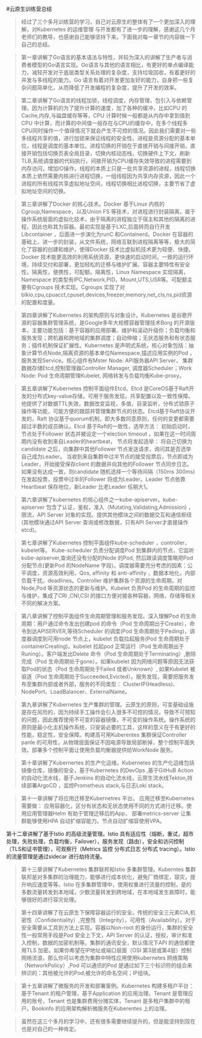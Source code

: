 #云原生训练营总结
  
>经过了三个多月训练营的学习，自己对云原生的整体有了一个更加深入的理解，对Kubernetes 的运维管理 与开发都有了进一步的理解，感谢这几个月老师们的教导，也感谢自己能够坚持下来。下面我对每一章节的内容做一下自己的总结。  

>第一章讲解了Go语言的基本语法与特性，并较为深入的讲解了生产者与消费者模型的Go语言实现。Go语言与其他的语言相比，有更好的单点编译能力，减轻开发对于底层类型关系处理的复杂度，支持垃圾回收，有着更好的并发与多线程的能力。Go 语言有着对开发更加友好的能力，自身把一些复杂问题简单化，从而降低了开发编程的复杂度，提升了开发的效率。

>第二章讲解了Go语言的线程加锁，线程调度，内存管理，包引入与依赖管理。因为计算机的为了提升计算的速度，加了各种的缓冲，比如CPU 的Cache,内存,与磁盘缓存等等，CPU 计算时候一般都是从内存中拿到值到CPU 中计算，而计算的中间值一般存在与CPU的缓存中，在多个线程多CPU同时操作一个值得情况下就会产生不可控的情况。因此我们需要对一些多线程共享的值，进行加锁来保证线程的安全性。进程是资源分配的基本单位，线程是调度的基本单位。进程切换的开销在于直接开销与间接开销，直接开销包括切换页表全局目录，切换内核动态栈，切换硬件上下文，刷新TLB,系统调度器的代码执行，间接开销为CPU缓存失效导致的进程需要到内存访问，增加IO操作。线程的本质上只是一批共享资源的进程，线程切换本质上依然需要内核进行进程切换，一组线程因为共享内存资源，因此一个进程的所有线程共享虚拟地址空间，线程切换相比进程切换，主要节省了虚拟地址空间的切换。

>第三章讲解了Docker 的核心技术。Docker 基于Linux 内核的Cgroup,Namespace，以及Union FS 等技术，对进程进行封装隔离，属于操作系统层面的虚拟化技术，由于隔离的进程独立于宿主和其他的隔离的进程，因此也称其为容器。最初实现是基于LXC,后面转而自行开发Libcontainer ，后面进一步演化为runC 和Containerd。Docker 在容器的基础上，进一步的封装，从文件系统，网络互联到进程隔离等等，极大的简化了容器的创建和维护，使得Docker 技术比虚拟机技术更为轻便、快捷。Docker 技术能更高效的利用系统资源，更快速的启动时间，一致的运行环境，持续交付和部署，更加轻松的迁移与维护扩展。容器主要特性有安全性，隔离性，便携性，可配额。隔离性，Linux Namespace 实现隔离，Namespace 的类型有IPC,Network,PID，Mount,UTS,USR等。可配额主要有Cgroups 技术实现。Cgroups 实现了对blkio,cpu,cpuacct,cpuset,devices,freezer,memory,net_cls,ns,pid资源的配置和度量。

>第四章讲解了Kubernetes 的架构原则与对象设计。Kubernetes 是谷歌开源的容器集群管理系统，是Google多年大规模容器管理技术Borg 的开源版本，主要功能包括：基于容器的应用部署、维护和滚动升级你；负载均衡和服务发现；跨机器和跨地域的集群调度；自动伸缩；无状态服务和有状态服务；插件机制保证扩展性。Kubernetes 是声明式系统，核心对象包括：抽象计算节点Node,隔离资源的基本单位Namespace,描述应用实例的Pod ，服务发现Service。核心组件有Mster Node: API服务器API Server， 集群数据存储Etcd,控制管理器Controller Manager, 调度器Scheduler；Work Node: Pod 生命周期管理Kubelet, 网络转发与负载均衡Kube-proxy。

>第五章讲解了Kubernetes 控制平面组件Etcd。Etcd 是CoreOS基于Raft开发的分布式key-value存储，可用于服务发现，共享配置以及一致性保障。他提供了对数据TTL失效，数据改变监视，多值，目录监听，分布式锁原子操作等功能，可能方便的跟踪并管理集群节点的状态。Etcd基于Raft协议开发的，Raft 协议基于quorum机制，即大多数同意原则，任何的变更都需要超过半数的成员确认。Etcd 基于Raft的一致性，选举方法： 初始启动时，节点处于Follower 状态并被设定一个election timeout ，如果在这一时间周期内没有收到来自Leader的heartbeat， 节点将发起选举： 将自己切换为candidate 之后，向集群中其他Follower 节点发送请求，询问其是否选举自己成为Leader。 当收到来自集群中过半节点的接受投票后，节点即成为Leader，开始接受保存client 的数据并向其他的Follower 节点同步日志。如果没有达成一致，则candidate 随机选择一个等待间隔（150ms  300ms) 在发起投票，投票中过半的Follower 将成为Leader。Leader 节点依靠Heartbeat 保存地位，新Leader 比老Leader 任期大1。

>第六章讲解了kubernetes 的核心组件之一kube-apiserver。kube-apiserver 包含了认证，鉴权，准入（Mutating,Validating,Admission) ，限流，API Server 对象的实现。提供其他模块之间的数据交互和通信枢纽(其他模块通过API Server 查询或修改数据，只有API Server才直接操作etcd)。

>第七章讲解了Kubernetes 控制平面组件kube-scheduler ，controller， kubelet等。 Kube-scheduler 负责分配调度Pod 到集群内的节点，它监听kube-apiserver,查询还没有分配的Node 的Pod, 然后跟读调度策略把Pod 分配节点(更新Pod 的NodeName 字段)。调度器需要充分考虑的因素：公平调度，资源高效利用，Qos, affinity 和 anti-affinity ，数据本地化，内部负载干扰。deadlines。Controller 维护集群各个资源的生命周期，对Node,Pod 等资源状态的更新与维护。Kubelet 负责Pod 的生命周期的监控与维护，集成了CRI ,CNI,CSI 的接口方便对接各种容器，网络，存储等相关不同的解决方案。

>第八章讲解了控制平面组件生命周期管理和服务发现。深入理解Pod 的生命周期：用户通过命令发出创建pod 的命令（Pod 生命周期出于Create），命令到达APISERVER,等待Scheduler 的调度(Pod 生命周期处于Peding)，调度器调度到可用node 节点上，kubelet 负载拉起服务(Pod 生命周期处于containerCreating)。kubelet 拉起pod 正常运行（Pod 生命周期出于Runing）。客户端发出Delete 命令（Pod 生命周期处于Terminating）,删除完成（Pod 生命周期处于gone）。如果kubelet 因为网络问题等原因无法获取Pod的状态（Pod 生命周期处于Failed 或者Unknown）, 如果Kubelet 被驱逐（Pod 生命周期处于Succeeded,Evicted）。服务发现，需要把服务发布至集群内部或者外部，服务的不同类型： ClusterIP(Headless)、NodePort、LoadBalancer、ExternalName。

>第九章讲解了Kubernetes 生产集群的管理。云原生的原则，可变基础设施是存在风险的，因为持续手工操作会引入很多不可控的情况，导致不可预知的问题，因此推荐使用不可变的容器镜像，不可变的操作系统。操作系统的原则是最小化主机操作系统，只安装必要的工具，这样的意义在于有更好的性能，稳定性，安全保障。构建高可用Kuberentes 集群保证Controller panle 的可用性，从物理层面保证不因电源导致局部断掉，整个控制平面失效。部署多个控制平面让使用负载均衡器提供给WorkNode 服务。

>第十章讲解了Kubernertes 的生产化运维。Kubernetes 的生产化运维包括镜像仓库，镜像的安全，基于Kubernetes 的DevOps ,基于GitHuB Action 的自动化流水线，基于Jenkins 的自动化流水线，云原生流水线Tekton,持续部署ArgoCD ，监控Prometheus stack,与日志Loki stack。

>第十一章讲解了将应用迁移至Kubernetres 平台。 应用迁移至Kubernetes 需要做： 应用容器化，区分有状态和无状态使用不同的方式进行迁移。使用应用管理器Helm 有助于管理迁移后的App， 部署metrics-server 让集群能够使用HPA 自动扩缩容能力。节点自动扩缩容使用VPA。

第十二章讲解了基于Istio 的高级流量管理。Istio 具有适应性（熔断，重试，超市处理，失败处理，负载均衡，Failover），服务发现（路由），安全和访问控制（TLS和证书管理），可观察行（Metrics 监控 分布式日志 分布式 tracing）。Istio 的流量管理是通过sidecar 进行劫持流量。

>第十三章讲解了Kubernetes 集群联邦和Istio 多集群管理。Kuberntes 集群联邦是对多集群的治理能力，能够进行成本优化，避免厂商绑定，容灾，提升响应速度等等。Istio 在多集群管理中，使用权重进行流量的控制，是的多数流量转发到本地域，少数流量转发到跨地域，在本地域发生故障时，能够很好的进行容灾处理。

>第十四章讲解了在云原生下保障容器运行的安全。传统的安全三元素CIA,机密性（Confidentiality）,完整性（Integrity），可用性（Availability）。对于安全需要从工具到方法上实现。容器以Non-root 的身份运行，集群的安全性一般常用手段是Pod 安全上下文，API Server 的认证，授权，审计和准入控制，数据的加密机制等。集群的通讯安全，默认情况下API 的通信都使用TLS 加密。如果你希望在IP地址或端口层面（OSI 第3层或第4层）控制网络流浪，那么你可以考虑为集群中特性应用使用kubernetes 网络策略（NetworkPolicy）,Pod 可以通讯的Pod 是通过如下三个标识符的组合来辨识的：其他被允许的Pod;被允许的命名空间；IP组块。

>第十五章讲解了微服务的开发和部署案例。Kubernetes 构建多租户平台：基于Tenant 的租户管理，基于Application 的应用治理。Tenant 是管理应用的账号，Tenant 也是集群费用分摊实体，Tenant 是多租户集群中的租户。Bookinfo 的应用架构解析微服务在Kuberentes 上的治理。

>虽然在这三个多月的学习中，还有很多需要继续提升的，但是能坚持到现在也是对自己的一种肯定。
